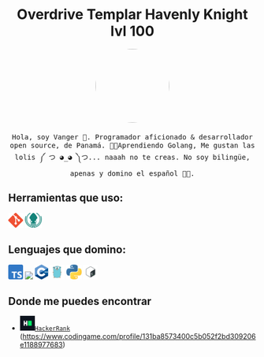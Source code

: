 <h1 align="center"> Overdrive Templar Havenly Knight lvl 100 </h1>

<p align="center">
    <img width="150px" height="150px" style="border-radius: 50%;" src="https://pa1.narvii.com/6542/3adf310cb48c0a45b7d442f175929348ac2f15eb_hq.gif"/>
  <br><br>
  <samp>
Hola, soy Vanger 👋.  Programador aficionado & desarrollador open source, de Panamá. 🐱‍🚀Aprendiendo Golang,  Me gustan las lolis ༼ つ ◕_◕ ༽つ... naaah no te creas. No soy bilingüe, apenas y domino el español 🐱‍🐉.
  </samp>
</p>

## Herramientas que uso:
<code><img height="30" src="https://github.com/Fuhrerh-Lemon/Fuhrerh-Lemon/blob/main/img/Git.png"></code>
<code><img height="30" src="https://github.com/Fuhrerh-Lemon/Fuhrerh-Lemon/blob/main/img/Gitkraken.png"></code>  
## Lenguajes que domino:
<code><img height="30" src="https://github.com/Fuhrerh-Lemon/Fuhrerh-Lemon/blob/main/img/Typescript.png"></code>
<code><img height="30" src="https://cdn.iconscout.com/icon/free/png-512/c-programming-569564.png"></code>
<code><img height="30" src="https://github.com/Fuhrerh-Lemon/Fuhrerh-Lemon/blob/main/img/cpp.png"></code>
<code><img height="30" src="https://github.com/Fuhrerh-Lemon/Fuhrerh-Lemon/blob/main/img/Golang.png"></code>
<code><img height="30" src="https://github.com/Fuhrerh-Lemon/Fuhrerh-Lemon/blob/main/img/Python.png"></code>
<code><img height="30" src="https://github.com/Fuhrerh-Lemon/Fuhrerh-Lemon/blob/main/img/Bash.png"></code>  
## Donde me puedes encontrar
* <code><img height="30" src="https://github.com/Fuhrerh-Lemon/Fuhrerh-Lemon/blob/main/img/HackerRank.png">[HackerRank](https://www.hackerrank.com/Vanger)</code>
(https://www.codingame.com/profile/131ba8573400c5b052f2bd309206e1188977683)</code>   
